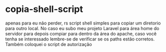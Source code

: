 # copia-shell-script
apenas para eu não perder, rs
script shell simples para copiar um diretorio para outro local.
No caso eu subo meu projeto Laravel para área home do servidor para depois compiar para dentro da área do apache, caso você tenha se interessado lembre-se de verificar se os paths estão corretos.
Também coloquei o script de autorização 
